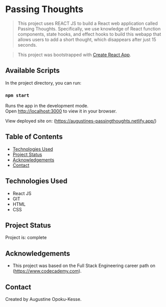 # Passing Thoughts
>This project uses REACT JS to build a React web application called Passing Thoughts. Specifically, we use knowledge of React function components, state hooks, and effect hooks to build this webapp that allows users to add a short thought, which disappears after just 15 seconds.

>This project was bootstrapped with [Create React App](https://github.com/facebook/create-react-app).

## Available Scripts

In the project directory, you can run:

### `npm start`

Runs the app in the development mode.\
Open [http://localhost:3000](http://localhost:3000) to view it in your browser.

View deployed site on: (https://augustines-passingthoughts.netlify.app/)

## Table of Contents
* [Technologies Used](#technologies-used)
* [Project Status](#project-status)
* [Acknowledgements](#acknowledgements)
* [Contact](#contact)


## Technologies Used
- React JS
- GIT
- HTML
- CSS


## Project Status
Project is: complete


## Acknowledgements
- This project was based on the Full Stack Engineering career path on (https://www.codecademy.com).


## Contact
Created by Augustine Opoku-Kesse.

